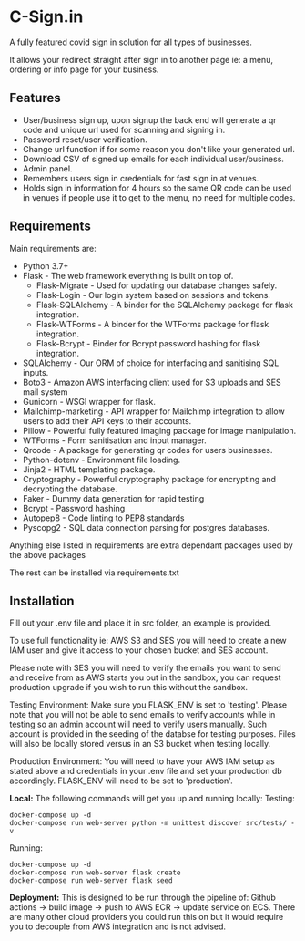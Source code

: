 # C-Sign.in

A fully featured covid sign in solution for all types of businesses.

It allows your redirect straight after sign in to another page ie: a menu, ordering or info page 
for your business.

## Features
 - User/business sign up, upon signup the back end will generate a qr code and unique url 
 used for scanning and signing in.
 - Password reset/user verification.
 - Change url function if for some reason you don't like your generated url.
 - Download CSV of signed up emails for each individual user/business.
 - Admin panel.
 - Remembers users sign in credentials for fast sign in at venues.
 - Holds sign in information for 4 hours so the same QR code can be used in venues if 
 people use it to get to the menu, no need for multiple codes.

## Requirements
Main requirements are:
 - Python 3.7+
 - Flask - The web framework everything is built on top of.
    - Flask-Migrate - Used for updating our database changes safely.
    - Flask-Login - Our login system based on sessions and tokens.
    - Flask-SQLAlchemy - A binder for the SQLAlchemy package for flask integration.
    - Flask-WTForms - A binder for the WTForms package for flask integration.
    - Flask-Bcrypt - Binder for Bcrypt password hashing for flask integration.
 - SQLAlchemy - Our ORM of choice for interfacing and sanitising SQL inputs.
 - Boto3 - Amazon AWS interfacing client used for S3 uploads and SES mail system
 - Gunicorn - WSGI wrapper for flask.
 - Mailchimp-marketing - API wrapper for Mailchimp integration to allow users to add their API keys to their accounts.
 - Pillow - Powerful fully featured imaging package for image manipulation.
 - WTForms - Form sanitisation and input manager.
 - Qrcode - A package for generating qr codes for users businesses.
 - Python-dotenv - Environment file loading.
 - Jinja2 - HTML templating package.
 - Cryptography - Powerful cryptography package for encrypting and decrypting the database.
 - Faker - Dummy data generation for rapid testing
 - Bcrypt - Password hashing
 - Autopep8 - Code linting to PEP8 standards
 - Pyscopg2 - SQL data connection parsing for postgres databases.
 
 Anything else listed in requirements are extra dependant packages used by the above packages
 
The rest can be installed via requirements.txt


## Installation
Fill out your .env file and place it in src folder, an example is provided.

To use full functionality ie: AWS S3 and SES you will need to create a new IAM user and give it access to your 
chosen bucket and SES account.

Please note with SES you will need to verify the emails you want to send and receive from as AWS starts you out 
in the sandbox, you can request production upgrade if you wish to run this without the sandbox.

Testing Environment:
Make sure you FLASK_ENV is set to 'testing'. Please note that you will not be able to send emails to verify accounts 
while in testing so an admin account will need to verify users manually. Such account is provided in the seeding of the databse 
for testing purposes.
Files will also be locally stored versus in an S3 bucket when testing locally.

Production Environment:
You will need to have your AWS IAM setup as stated above and credentials in your .env file and set your production db accordingly.
FLASK_ENV will need to be set to 'production'.


__Local:__
The following commands will get you up and running locally:
Testing:
```shell script
docker-compose up -d
docker-compose run web-server python -m unittest discover src/tests/ -v
```

Running:
```shell script
docker-compose up -d
docker-compose run web-server flask create
docker-compose run web-server flask seed
```

__Deployment:__
This is designed to be run through the pipeline of: Github actions -> build image -> push to AWS ECR -> update service 
on ECS.
There are many other cloud providers you could run this on but it would require you to decouple from AWS integration and 
is not advised.